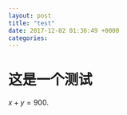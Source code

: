 ```yaml
---
layout: post
title: "test"
date: 2017-12-02 01:36:49 +0000
categories: 
---
```


# 这是一个测试

$x + y = 900$. 